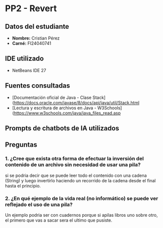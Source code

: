 # PP2 - Revert

## Datos del estudiante
- **Nombre:** Cristian Pérez  
- **Carné:** FI24040741  

## IDE utilizado
- NetBeans IDE 27

## Fuentes consultadas
- [Documentación oficial de Java - Clase Stack](https://docs.oracle.com/javase/8/docs/api/java/util/Stack.html  
- [Lectura y escritura de archivos en Java - W3Schools](https://www.w3schools.com/java/java_files_read.asp  

## Prompts de chatbots de IA utilizados


## Preguntas

### 1. ¿Cree que exista otra forma de efectuar la inversión del contenido de un archivo sin necesidad de usar una pila?

si se podria decir que se puede leer todo el contenido con una cadena (String) y luego invertirlo haciendo un recorrido de la cadena desde el final hasta el principio.


### 2. ¿En qué ejemplo de la vida real (no informático) se puede ver reflejado el uso de una pila?

Un ejemplo podria ser con cuadernos porque si apilas libros uno sobre otro, el primero que vas a sacar sera el ultimo que pusiste.
